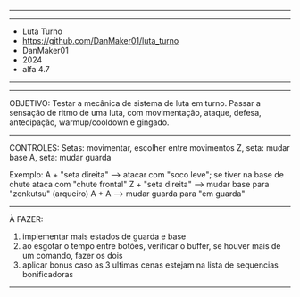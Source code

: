 - - - - - - - - - - - - - - - - - - - - - - - - - - - - - - - - - - - - - - - - - - - - - - - - - - - - - - - - - - - - - - - - - - - - - - - - - - - - - - - - - -
 - - - - - - - - - - - - - - - - - - - - - - - - - - - - - - - - - - - - - - - - - - - - - - - - - - - - - - - - - - - - - - - - - - - - - - - - - - - - - - - - -
- Luta Turno
- https://github.com/DanMaker01/luta_turno
- DanMaker01
- 2024
- alfa 4.7
 - - - - - - - - - - - - - - - - - - - - - - - - - - - - - - - - - - - - - - - - - - - - - - - - - - - - - - - - - - - - - - - - - - - - - - - - - - - - - - - - -
- - - - - - - - - - - - - - - - - - - - - - - - - - - - - - - - - - - - - - - - - - - - - - - - - - - - - - - - - - - - - - - - - - - - - - - - - - - - - - - - - -
OBJETIVO:
Testar a mecânica de sistema de luta em turno. Passar a sensação de ritmo de uma luta, com movimentação, ataque, defesa, antecipação, warmup/cooldown e gingado.

- - - - - - - - - - - - - - - - - - - - - - - - - - - - - - - - - - - - - - - - - - - - - - - - - - - - - - - - - - - - - - - - - - - - - - - - - - - - - - - - - -
CONTROLES:
Setas: movimentar, escolher entre movimentos
Z, seta: mudar base
A, seta: mudar guarda

Exemplo: 
A + "seta direita" --> atacar com "soco leve"; se tiver na base de chute ataca com "chute frontal"
Z + "seta direita" --> mudar base para "zenkutsu" (arqueiro) 
A + A --> mudar guarda para "em guarda"

- - - - - - - - - - - - - - - - - - - - - - - - - - - - - - - - - - - - - - - - - - - - - - - - - - - - - - - - - - - - - - - - - - - - - - - - - - - - - - - - - -
À FAZER:
1. implementar mais estados de guarda e base
2. ao esgotar o tempo entre botões, verificar o buffer, se houver mais de um comando, fazer os dois
3. aplicar bonus caso as 3 ultimas cenas estejam na lista de sequencias bonificadoras


- - - - - - - - - - - - - - - - - - - - - - - - - - - - - - - - - - - - - - - - - - - - - - - - - - - - - - - - - - - - - - - - - - - - - - - - - - - - - - - - - -
